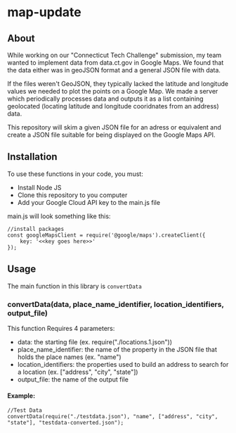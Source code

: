 # map-update
## About
While working on our "Connecticut Tech Challenge" submission, my team wanted to implement data from data.ct.gov in Google Maps. We found that the data either was in geoJSON format and a general JSON file with data.

If the files weren't GeoJSON, they typically lacked the latitude and longitude values we needed to plot the points on a Google Map. We made a server which periodically processes data and outputs it as a list containing geolocated (locating latitude and longitude cooridnates from an address) data.

This repository will skim a given JSON file for an adress or equivalent and create a JSON file suitable for being displayed on the Google Maps API.

## Installation
To use these functions in your code, you must:
* Install Node JS
* Clone this repository to you computer
* Add your Google Cloud API key to the main.js file

main.js will look something like this:

```
//install packages
const googleMapsClient = require('@google/maps').createClient({
    key: '<<key goes here>>'
});
```

## Usage
The main function in this library is `convertData`

### convertData(data, place_name_identifier, location_identifiers, output_file)
This function Requires 4 parameters:
* data: the starting file (ex. require("./locations.1.json"))
* place_name_identifier: the name of the property in the JSON file that holds the place names (ex. "name")
* location_identifiers: the properties used to build an address to search for a location (ex. ["address", "city", "state"])
* output_file: the name of the output file

#### Example:
```  
//Test Data
convertData(require("./testdata.json"), "name", ["address", "city", "state"], "testdata-converted.json");
```
